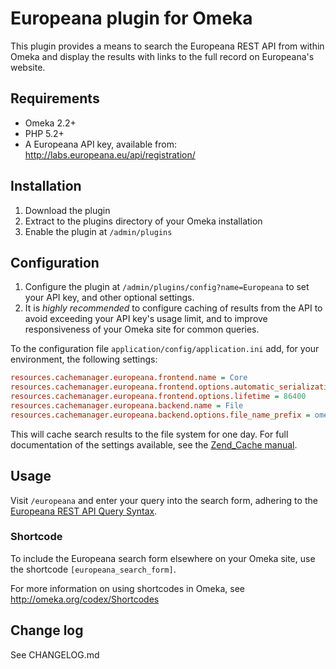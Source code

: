 # Europeana plugin for Omeka

This plugin provides a means to search the Europeana REST API from within Omeka
and display the results with links to the full record on Europeana's website.

## Requirements

* Omeka 2.2+
* PHP 5.2+
* A Europeana API key, available from: http://labs.europeana.eu/api/registration/

## Installation

1. Download the plugin
2. Extract to the plugins directory of your Omeka installation
3. Enable the plugin at `/admin/plugins`

## Configuration

1. Configure the plugin at `/admin/plugins/config?name=Europeana`
  to set your API key, and other optional settings.
2. It is *highly recommended* to configure caching of results from the API to
  avoid exceeding your API key's usage limit, and to improve responsiveness of
  your Omeka site for common queries.
  
  To the configuration file `application/config/application.ini` add, for your
  environment, the following settings:
  
  ```INI
  resources.cachemanager.europeana.frontend.name = Core
  resources.cachemanager.europeana.frontend.options.automatic_serialization = true
  resources.cachemanager.europeana.frontend.options.lifetime = 86400
  resources.cachemanager.europeana.backend.name = File
  resources.cachemanager.europeana.backend.options.file_name_prefix = omeka_europeana_cache
  ```
  
  This will cache search results to the file system for one day. For full
  documentation of the settings available, see the [Zend_Cache manual](http://framework.zend.com/manual/1.12/en/zend.cache.html).

## Usage

Visit `/europeana` and enter your query into the search
form, adhering to the [Europeana REST API Query Syntax](http://labs.europeana.eu/api/query/).

### Shortcode

To include the Europeana search form elsewhere on your Omeka site, use the
shortcode `[europeana_search_form]`.

For more information on using shortcodes in Omeka, see http://omeka.org/codex/Shortcodes

## Change log

See CHANGELOG.md
